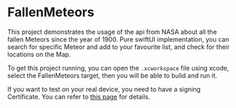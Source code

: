 # FallenMeteors

This project demonstrates the usage of the api from NASA about all the fallen Meteors since the year of 1900. Pure swiftUI implementation, you can search for specific Meteor and add to your favourite list, and check for their locations on the Map.

To get this project running, you can open the `.xcworkspace` file using xcode, select the FallenMeteors target, then you will be able to bulid and run it. 

If you want to test on your real device, you need to have a signing Certificate. You can refer to [this page](https://developer.apple.com/documentation/xcode/running-your-app-in-the-simulator-or-on-a-device) for details.
